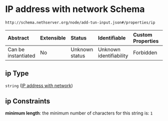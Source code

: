 # IP address with network Schema

```txt
http://schema.nethserver.org/node/add-tun-input.json#/properties/ip
```



| Abstract            | Extensible | Status         | Identifiable            | Custom Properties | Additional Properties | Access Restrictions | Defined In                                                             |
| :------------------ | :--------- | :------------- | :---------------------- | :---------------- | :-------------------- | :------------------ | :--------------------------------------------------------------------- |
| Can be instantiated | No         | Unknown status | Unknown identifiability | Forbidden         | Allowed               | none                | [add-tun-input.json\*](node/add-tun-input.json "open original schema") |

## ip Type

`string` ([IP address with network](add-tun-input-properties-ip-address-with-network.md))

## ip Constraints

**minimum length**: the minimum number of characters for this string is: `1`
